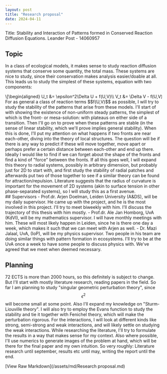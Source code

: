 ```yaml
---
layout: post
title: "Research proposal"
date: 2024-04-11
---
```


<style>
.math-container {
    max-width: 100%;
    overflow-x: auto;
    white-space: nowrap;
}
</style>

Title: Stability and Interaction of Patterns formed in Conserved Reaction Diffusion Equations.
Leander Post - 14060957

## Topic
In a class of ecological models, it makes sense to study reaction diffusion systems that conserve some quantity, the total mass. These systems are nice to study, since their conservation makes analysis easier/doable at all. This leads us to study the simplest of these systems, equation with two components:
<div class="math-container">\[\begin{aligned}
U_t &= \epsilon^2\Delta U + f(U,V)\\
V_t &= \Delta V - f(U,V)\\
\end{aligned}\]</div>
For as general a class of reaction terms $$f(U,V)$$ as possible, I will try to study the stability of the patterns that arise from these models. I'll start of with showing the existence of non-uniform steady patterns, the simplest of which is the front- or mesa-solution: with plateaus on either side of a transition. Then I'll go on to prove when these patterns are stable (in the sense of linear stability, which we'll prove implies general stability). When this is done, I'll put my attention on what happens if two fronts are near each-other, diving into the theory of local structures. The question will be if there is any way to predict if these will move together, move apart or perhaps prefer a certain distance between each-other and end up there. Ideally I would like to find if we can forget about the shape of the fronts and find a kind of "force" between the fronts. 
If all this goes well, I will expand this theory to radial systems, possibly in arbitrary dimension, but probably just for 2D to start with, and first study the stability of radial patches and afterwards put two of those together to see if a similar theory can be found for attraction/repulsion. Literature suggests that the radius of curvature is important for the movement of 2D systems (akin to surface tension in other phase-separated systems), so I will study this as a first avenue. 
<br>
## Supervisors
- Prof.dr. Arjen Doelman, Leiden University (A&DS), will be my daily supervisor. He came up with the project, and he is the most involved in this project. I'll try to meet biweekly with him. I'll discuss the trajectory of this thesis with him mostly. 
- Prof.dr. Ale Jan Homborg, UvA (KdVI), will be my mathematics supervisor. I will have monthly meetings with him. These will most likely happen in Leiden, since he is there one day a week, which makes it such that we can meet with Arjen as well.
- Dr. Mazi Jalaal, UvA, (IoP), will be my physics supervisor. Two people in his team are doing similar things with pattern formation in ecosystems. I'll try to be at the UvA once a week to have some people to discuss physics with. We've agreed that we meet when deemed necessary. 

## Planning
72 ECTS is more than 2000 hours, so this definitely is subject to change. But I'll start with mostly literature research, reading papers in the field. So far I am planning to study "singular geometric perturbation theory", since $$\epsilon^2$$ will become small at some point. Also I'll expand my knowledge on "Sturm-Liouville theory". I will also try to employ the Evans function to study the stability and tie it together with Fenichel theory, which will make the perturbation rigorous. For the interactions, I will look at different kinds like strong, semi-strong and weak interactions, and will likely settle on studying the weak interactions. 
While researching the literature, I'll try to formulate the results in a way that makes sense for my context. Also where possible, I'll use numerics to generate images of the problem at hand, which will be there for the final paper and my own intuition. 
So very roughly: Literature research until september, results etc until may, writing the report until the end.

[View Raw Markdown](/assets/md/Research proposal.md)
